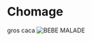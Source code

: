 # Chomage
gros caca
![BEBE MALADE]([https://placekitten.com/400/300](https://cdn-icons-png.flaticon.com/512/2798/2798901.png))
